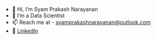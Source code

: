 - 👋 Hi, I’m Syam Prakash Narayanan
- 👀 I’m a Data Scientist
- 📫 Reach me at - syamprakashnarayanan@outlook.com
- :speech_balloon: [LinkedIn](https://www.linkedin.com/in/syam-prakash-narayanan)

<!---
Syam96/Syam96 is a ✨ special ✨ repository because its `README.md` (this file) appears on your GitHub profile.
You can click the Preview link to take a look at your changes.
--->
